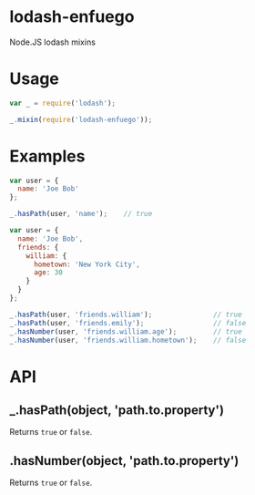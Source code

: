 # lodash-enfuego

Node.JS lodash mixins

# Usage

``` js
var _ = require('lodash');

_.mixin(require('lodash-enfuego'));
```

# Examples

```js
var user = {
  name: 'Joe Bob'
};

_.hasPath(user, 'name');    // true

var user = {
  name: 'Joe Bob',
  friends: {
    william: {
      hometown: 'New York City',
      age: 30
    }
  }
};

_.hasPath(user, 'friends.william');               // true
_.hasPath(user, 'friends.emily');                 // false
_.hasNumber(user, 'friends.william.age');         // true
_.hasNumber(user, 'friends.william.hometown');    // false
```
# API

## _.hasPath(object, 'path.to.property')

Returns `true` or `false`.

## .hasNumber(object, 'path.to.property')

Returns `true` or `false`.
